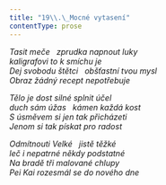 ```yaml
---
title: "19\\.\_Mocné vytasení"
contentType: prose
---
```


<section>

_Tasit meče   zprudka napnout luky  
kaligrafovi to k smíchu je  
Dej svobodu štětci   obšťastní tvou mysl  
Obraz žádný recept nepotřebuje_

</section>

<section>

_Tělo je dost silné splnit účel  
duch sám úžas   kámen každá kost  
S úsměvem si jen tak přicházeti  
Jenom si tak pískat pro radost_

</section>

<section>

_Odmítnouti Velké   jistě těžké  
leč i nepatrné někdy podstatné  
Na bradě tři malované chlupy  
Pei Kai rozesmál se do nového dne_

</section>
